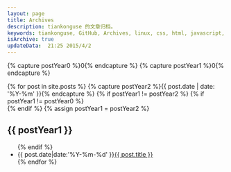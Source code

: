 ```yaml
---
layout: page
title: Archives
description: tiankonguse 的文章归档。
keywords: tiankonguse, GitHub, Archives, linux, css, html, javascript, python, Jekyll, plugins, php, 大数据, 分布式, 机器学习, acm, 算法
isArchive: true
updateData:  21:25 2015/4/2
---
```


{% capture postYear0 %}0{% endcapture %}
{% capture postYear1 %}0{% endcapture %}
<div class="row-fluid">
    <div class="accordion main-article" id="accordion2">
        {% for post in site.posts %}
            {% capture postYear2 %}{{ post.date | date: '%Y-%m' }}{% endcapture %}
            {% if postYear1 != postYear2 %}
                {% if postYear1 != postYear0  %}
        </ul>
    </div>
</div>
                {% endif %}
                {% assign postYear1 = postYear2 %}
<div class="accordion-group">
    <div class="accordion-heading">
        <h2 class="accordion-toggle list-of-categories" data-toggle="collapse" data-parent="#accordion2"  href="#{{ postYear1 }}-ref">{{ postYear1 }}</h2>
    </div>
    <div id="{{ postYear1}}-ref" class="accordion-body collapse">
        <ul class="article-year clearfix list-articles-category">
            {% endif %}
            <li><time pubdate="pubdate" datetime="{{ post.date|date:'%Y-%m-%d' }}">{{ post.date|date:'%Y-%m-%d' }}</time><a href="{{site.url}}{{ post.url }}">{{ post.title }}</a></li>
        {% endfor %}
        </ul>
    </div>
</div>
    </div>
</div>


<script>
    (function ($) {
        $(document).ready(function(){
            $(".entry-title").append('<span class="fa-stack fa-lg" style="cursor: pointer;width: 30px;display: inline-block;font-size: 15px;"><i class="fa fa-circle fa-stack-2x"></i><i class="fa fa-th-large fa-stack-1x fa-inverse"></i></span>');
            $(".entry-title .fa-stack").bind("click", function(){
                $(".entry-title .fa-stack-1x").toggleClass("fa-th-large");
                $(".entry-title .fa-stack-1x").toggleClass("fa-list-ul");
                $("#accordion2").toggleClass("main-article");
            });
        });
    }(jQuery));
</script>

